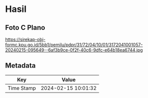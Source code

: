 # Hasil

## Foto C Plano

https://sirekap-obj-formc.kpu.go.id/5bb1/pemilu/pdpr/31/72/04/10/01/3172041001057-20240215-095649--6af3b9ce-0f2f-40c6-9dfc-e64b18ea6744.jpg


## Metadata

| Key        | Value               |
| ---------- | ------------------- |
| Time Stamp | 2024-02-15 10:01:32 |




